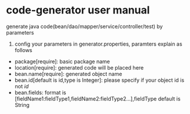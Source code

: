 # code-generator user manual

generate java code(bean/dao/mapper/service/controller/test) by parameters

1. config your parameters in generator.properties, paramters explain as follows
 * package[require]: basic package name
 * location[require]: generated code will be placed here
 * bean.name[require]: generated object name
 * bean.id[default is id,type is Integer]: please specify if your object id is not *id* 
 * bean.fields: format is [fieldName1:fieldType1,fieldName2:fieldType2...],fieldType default is String